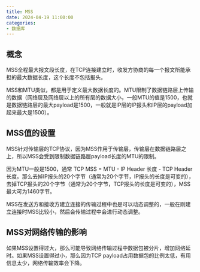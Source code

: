 ```yaml
---
title: MSS
date: 2024-04-19 11:00:00
categories:
- 数据库
---
```


## 概念

MSS全程最大报文段长度，在TCP连接建立时，收发方协商的每一个报文所能承担的最大数据长度，这个长度不包括报头。

MSS和MTU类似，都是用于定义最大数据长度的。MTU限制了数据链路层上传输的数据（网络层及网络层以上的所有层的数据大小，一般MTU的值是1500，也就是数据链路层的最大payload是1500，一般就是IP层的IP报头和IP层的payload加起来最大是1500）。

## MSS值的设置

MSS针对传输层的TCP协议，因为MSS作用于传输层，传输层在数据链路层之上，所以MSS会受到限制数据链路层payload长度的MTU的限制。

因为MTU一般是1500，通常 TCP MSS = MTU - IP Header 长度 - TCP Header 长度。那么去掉IP报头的20个字节（通常为20个字节，IP报头的长度是可变的），去掉TCP报头的20个字节（通常为20个字节，TCP报头的长度是可变的），MSS最大可为1460字节。

MSS在发送方和接收方建立连接的传输过程中也是可以动态调整的，一般在刚建立连接时MSS比较小，然后会传输过程中会进行动态调整。

## MSS对网络传输的影响

如果MSS设置得过大，那么可能导致网络传输过程中数据包被分片，增加网络延时。如果MSS设置得过小，那么因为TCP payload占用数据包的比例太低，有用信息太少，网络传输效率会下降。